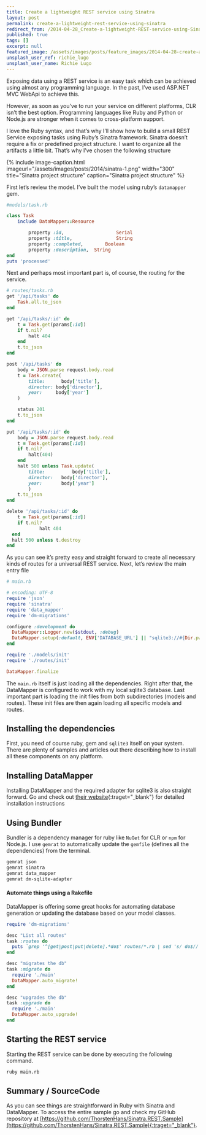 ```yaml
---
title: Create a lightweight REST service using Sinatra
layout: post
permalink: create-a-lightweight-rest-service-using-sinatra
redirect_from: /2014-04-28_Create-a-lightweight-REST-service-using-Sinatra-44004ac02caf
published: true
tags: []
excerpt: null
featured_image: /assets/images/posts/feature_images/2014-04-28-create-a-lightweight-rest-service-using-sinatra.jpg
unsplash_user_ref: richie_lugo
unsplash_user_name: Richie Lugo
---
```


Exposing data using a REST service is an easy task which can be achieved using almost any programming language. In the past, I’ve used ASP.NET MVC WebApi to achieve this.

However, as soon as you’ve to run your service on different platforms, CLR isn’t the best option. Programming languages like Ruby and Python or Node.js are stronger when it comes to cross-platform support.

I love the Ruby syntax, and that’s why I’ll show how to build a small REST Service exposing tasks using Ruby’s Sinatra framework. Sinatra doesn’t require a fix or predefined project structure. I want to organize all the artifacts a little bit. That’s why I’ve chosen the following structure

{% include image-caption.html imageurl="/assets/images/posts/2014/sinatra-1.png" width="300"
title="Sinatra project structure" caption="Sinatra project structure" %}

First let’s review the model. I’ve built the model using ruby’s `datamapper` gem.

```ruby
#models/task.rb

class Task
	include DataMapper::Resource

		property :id, 					Serial
		property :title, 				String
		property :completed,		Boolean
		property :description,	String
end	
puts 'processed'

```

Next and perhaps most important part is, of course, the routing for the service.

```ruby
# routes/tasks.rb
get '/api/tasks' do
	Task.all.to_json
end

get '/api/tasks/:id' do
	t = Task.get(params[:id])
	if t.nil?
		halt 404
	end
	t.to_json
end

post '/api/tasks' do
	body = JSON.parse request.body.read
	t = Task.create(
		title: 		body['title'],
		director: body['director'],
		year:     body['year']
	)

	status 201
	t.to_json	
end

put '/api/tasks/:id' do
	body = JSON.parse request.body.read
	t = Task.get(params[:id])
	if t.nil?
		halt(404)
	end
	halt 500 unless Task.update(
		title: 			body['title'],
		director: 	body['director'],
		year:       body['year'] 
		)
	t.to_json
end

delete '/api/tasks/:id' do
	t = Task.get(params[:id])
	if t.nil?
			halt 404
  end
  halt 500 unless t.destroy
end

```

As you can see it’s pretty easy and straight forward to create all necessary kinds of routes for a universal REST service. Next, let’s review the main entry file

```ruby
# main.rb

# encoding: UTF-8
require 'json'
require 'sinatra'
require 'data_mapper'
require 'dm-migrations'

configure :development do
  DataMapper::Logger.new($stdout, :debug)
  DataMapper.setup(:default, ENV['DATABASE_URL'] || "sqlite3://#{Dir.pwd}/development.db")
end 

require './models/init' 
require './routes/init'

DataMapper.finalize

```

The `main.rb` itself is just loading all the dependencies. Right after that, the DataMapper is configured to work with my local sqlite3 database. Last important part is loading the init files from both subdirectories (models and routes). These init files are then again loading all specific models and routes.

## Installing the dependencies

First, you need of course ruby, gem and `sqlite3` itself on your system. There are plenty of samples and articles out there describing how to install all these components on any platform.

## Installing DataMapper

Installing DataMapper and the required adapter for sqlite3 is also straight forward. Go and check out [their website](http://datamapper.org){:traget="_blank"} for detailed installation instructions

## Using Bundler

Bundler is a dependency manager for ruby like `NuGet` for CLR or `npm` for Node.js. I use `gemrat` to automatically update the `gemfile` (defines all the dependencies) from the terminal.

```bash
gemrat json
gemrat sinatra
gemrat data_mapper
gemrat dm-sqlite-adapter

```

#### Automate things using a Rakefile

DataMapper is offering some great hooks for automating database generation or updating the database based on your model classes.

```ruby
require 'dm-migrations'

desc "List all routes"
task :routes do
  puts `grep '^[get|post|put|delete].*do$' routes/*.rb | sed 's/ do$//'`
end

desc "migrates the db"
task :migrate do
  require './main'
  DataMapper.auto_migrate!
end

desc "upgrades the db"
task :upgrade do
  require './main'
  DataMapper.auto_upgrade! 
end

```

## Starting the REST service

Starting the REST service can be done by executing the following command.

```bash
ruby main.rb

```

## Summary / SourceCode

As you can see things are straightforward in Ruby with Sinatra and DataMapper. To access the entire sample go and check my GitHub repository at [https://github.com/ThorstenHans/Sinatra.REST.Sample](https://github.com/ThorstenHans/Sinatra.REST.Sample){:traget="_blank"}.


